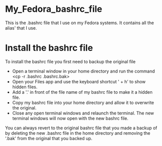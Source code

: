 # My_Fedora_bashrc_file

This is the .bashrc file that I use on my Fedora systems. It contains all the alias' that I use. 

# Install the bashrc file

To install the bashrc file you first need to backup the original file
* Open a terminal window in your home directory and run the command <cp -r .bashrc .bashrc.bak>
* Open your Files app and use the keyboard shortcut '<ctrl> + h' to show hidden files. 
* Add a '.' in front of the file name of my bashrc file to make it a hidden file. 
* Copy my bashrc file into your home directory and allow it to overwrite the original.
* Close any open terminal windows and relaunch the terminal. The new terminal windows will now open with the new bashrc file. 

You can always revert to the original bashrc file that you made a backup of by deleting the new .bashrc file in the home directory and removing the '.bak' from the original that you backed up. 
  
